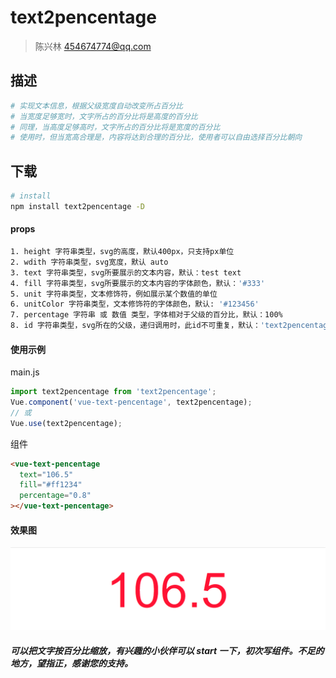 # text2pencentage

> 陈兴林 454674774@qq.com

## 描述

```bash
# 实现文本信息，根据父级宽度自动改变所占百分比
# 当宽度足够宽时，文字所占的百分比将是高度的百分比
# 同理，当高度足够高时，文字所占的百分比将是宽度的百分比
# 使用时，但当宽高合理是，内容将达到合理的百分比，使用者可以自由选择百分比朝向
```

## 下载

``` bash
# install
npm install text2pencentage -D
```

#### props

```bash
1. height 字符串类型，svg的高度，默认400px，只支持px单位
2. wdith 字符串类型，svg宽度，默认 auto
3. text 字符串类型，svg所要展示的文本内容，默认：test text
4. fill 字符串类型，svg所要展示的文本内容的字体颜色，默认：'#333'
5. unit 字符串类型，文本修饰符，例如展示某个数值的单位
6. unitColor 字符串类型，文本修饰符的字体颜色，默认: '#123456'
7. percentage 字符串 或 数值 类型，字体相对于父级的百分比，默认：100%
8. id 字符串类型，svg所在的父级，递归调用时，此id不可重复，默认：'text2pencentage'
```

#### 使用示例

main.js

```js
import text2pencentage from 'text2pencentage';
Vue.component('vue-text-pencentage', text2pencentage);
// 或
Vue.use(text2pencentage);
```

组件

```html
<vue-text-pencentage
  text="106.5"
  fill="#ff1234"
  percentage="0.8"
></vue-text-pencentage>
```

#### 效果图

![效果图](/src/assets/20190523001.png)


##### 可以把文字按百分比缩放，有兴趣的小伙伴可以 start 一下，初次写组件。不足的地方，望指正，感谢您的支持。
